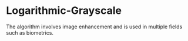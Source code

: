 # Logarithmic-Grayscale
The algorithm involves image enhancement and is used in multiple fields such as biometrics.
